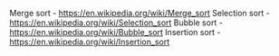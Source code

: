 Merge sort - https://en.wikipedia.org/wiki/Merge_sort
Selection sort - https://en.wikipedia.org/wiki/Selection_sort
Bubble sort - https://en.wikipedia.org/wiki/Bubble_sort
Insertion sort - https://en.wikipedia.org/wiki/Insertion_sort
